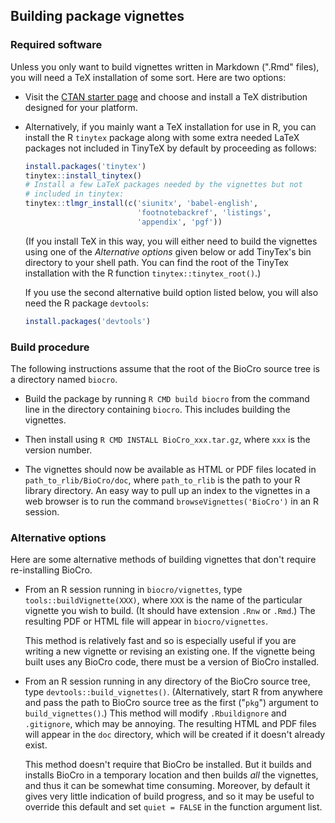 ## Building package vignettes

### Required software

Unless you only want to build vignettes written in Markdown (".Rmd"
files), you will need a TeX installation of some sort.  Here are two
options:

- Visit the [CTAN starter page](https://ctan.org/starter) and choose
  and install a TeX distribution designed for your platform.

- Alternatively, if you mainly want a TeX installation for use in R,
  you can install the R `tinytex` package along with some extra needed
  LaTeX packages not included in TinyTeX by default by proceeding as
  follows:

  ```r
  install.packages('tinytex')
  tinytex::install_tinytex()
  # Install a few LaTeX packages needed by the vignettes but not
  # included in tinytex:
  tinytex::tlmgr_install(c('siunitx', 'babel-english',
                           'footnotebackref', 'listings',
                           'appendix', 'pgf'))
  ```

  (If you install TeX in this way, you will either need to build the
  vignettes using one of the _Alternative options_ given below or add
  TinyTex's bin directory to your shell path.  You can find the root
  of the TinyTex installation with the R function
  `tinytex::tinytex_root()`.)

  If you use the second alternative build option listed below, you
  will also need the R package `devtools`:
  ```r
  install.packages('devtools')
  ```

### Build procedure

The following instructions assume that the root of the BioCro source
tree is a directory named `biocro`.

- Build the package by running `R CMD build biocro` from the command line in
  the directory containing `biocro`. This includes building the vignettes.

- Then install using `R CMD INSTALL BioCro_xxx.tar.gz`, where `xxx` is the
  version number.

- The vignettes should now be available as HTML or PDF files located
  in `path_to_rlib/BioCro/doc`, where `path_to_rlib` is the path to
  your R library directory.  An easy way to pull up an index to the
  vignettes in a web browser is to run the command
  `browseVignettes('BioCro')` in an R session.

### Alternative options

Here are some alternative methods of building vignettes that don't
require re-installing BioCro.

- From an R session running in `biocro/vignettes`, type
  `tools::buildVignette(XXX)`, where `XXX` is the name of the
  particular vignette you wish to build.  (It should have extension
  `.Rnw` or `.Rmd`.)  The resulting PDF or HTML file will appear in
  `biocro/vignettes`.

  This method is relatively fast and so is especially useful if you
  are writing a new vignette or revising an existing one.  If the
  vignette being built uses any BioCro code, there must be a version
  of BioCro installed.

- From an R session running in any directory of the BioCro source
  tree, type `devtools::build_vignettes()`.  (Alternatively, start R
  from anywhere and pass the path to BioCro source tree as the first
  ("`pkg`") argument to `build_vignettes()`.)  This method will modify
  `.Rbuildignore` and `.gitignore`, which may be annoying.  The
  resulting HTML and PDF files will appear in the `doc` directory,
  which will be created if it doesn't already exist.

  This method doesn't require that BioCro be installed.  But it builds
  and installs BioCro in a temporary location and then builds _all_
  the vignettes, and thus it can be somewhat time consuming.
  Moreover, by default it gives very little indication of build
  progress, and so it may be useful to override this default and set
  `quiet = FALSE` in the function argument list.
